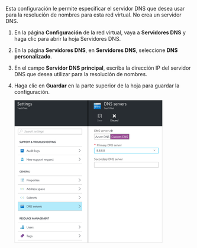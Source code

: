 Esta configuración le permite especificar el servidor DNS que desea usar para la resolución de nombres para esta red virtual. No crea un servidor DNS.

1. En la página **Configuración** de la red virtual, vaya a **Servidores DNS** y haga clic para abrir la hoja Servidores DNS.
2. En la página **Servidores DNS**, en **Servidores DNS**, seleccione **DNS personalizado**.
3. En el campo **Servidor DNS principal**, escriba la dirección IP del servidor DNS que desea utilizar para la resolución de nombres.
4. Haga clic en **Guardar** en la parte superior de la hoja para guardar la configuración.

	![DNS personalizado](./media/vpn-gateway-add-dns-rm-portal/customdns400.png)

<!---HONumber=AcomDC_0406_2016-->